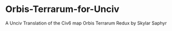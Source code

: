 # Orbis-Terrarum-for-Unciv
A Unciv Translation of the Civ6 map Orbis Terrarum Redux by Skylar Saphyr
